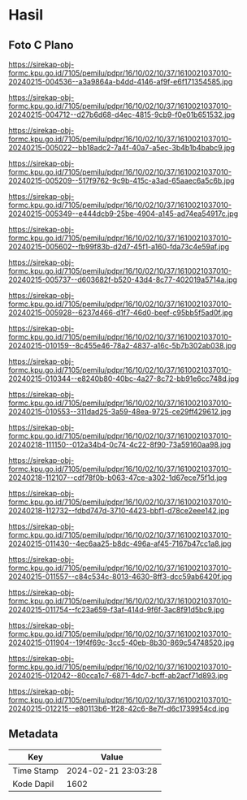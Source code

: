 # Hasil

## Foto C Plano

https://sirekap-obj-formc.kpu.go.id/7105/pemilu/pdpr/16/10/02/10/37/1610021037010-20240215-004536--a3a9864a-b4dd-4146-af9f-e6f171354585.jpg

https://sirekap-obj-formc.kpu.go.id/7105/pemilu/pdpr/16/10/02/10/37/1610021037010-20240215-004712--d27b6d68-d4ec-4815-9cb9-f0e01b651532.jpg

https://sirekap-obj-formc.kpu.go.id/7105/pemilu/pdpr/16/10/02/10/37/1610021037010-20240215-005022--bb18adc2-7a4f-40a7-a5ec-3b4b1b4babc9.jpg

https://sirekap-obj-formc.kpu.go.id/7105/pemilu/pdpr/16/10/02/10/37/1610021037010-20240215-005209--517f9762-9c9b-415c-a3ad-65aaec6a5c6b.jpg

https://sirekap-obj-formc.kpu.go.id/7105/pemilu/pdpr/16/10/02/10/37/1610021037010-20240215-005349--e444dcb9-25be-4904-a145-ad74ea54917c.jpg

https://sirekap-obj-formc.kpu.go.id/7105/pemilu/pdpr/16/10/02/10/37/1610021037010-20240215-005602--fb99f83b-d2d7-45f1-a160-fda73c4e59af.jpg

https://sirekap-obj-formc.kpu.go.id/7105/pemilu/pdpr/16/10/02/10/37/1610021037010-20240215-005737--d603682f-b520-43d4-8c77-402019a5714a.jpg

https://sirekap-obj-formc.kpu.go.id/7105/pemilu/pdpr/16/10/02/10/37/1610021037010-20240215-005928--6237d466-d1f7-46d0-beef-c95bb5f5ad0f.jpg

https://sirekap-obj-formc.kpu.go.id/7105/pemilu/pdpr/16/10/02/10/37/1610021037010-20240215-010159--8c455e46-78a2-4837-a16c-5b7b302ab038.jpg

https://sirekap-obj-formc.kpu.go.id/7105/pemilu/pdpr/16/10/02/10/37/1610021037010-20240215-010344--e8240b80-40bc-4a27-8c72-bb91e6cc748d.jpg

https://sirekap-obj-formc.kpu.go.id/7105/pemilu/pdpr/16/10/02/10/37/1610021037010-20240215-010553--311dad25-3a59-48ea-9725-ce29ff429612.jpg

https://sirekap-obj-formc.kpu.go.id/7105/pemilu/pdpr/16/10/02/10/37/1610021037010-20240218-111150--012a34b4-0c74-4c22-8f90-73a59160aa98.jpg

https://sirekap-obj-formc.kpu.go.id/7105/pemilu/pdpr/16/10/02/10/37/1610021037010-20240218-112107--cdf78f0b-b063-47ce-a302-1d67ece75f1d.jpg

https://sirekap-obj-formc.kpu.go.id/7105/pemilu/pdpr/16/10/02/10/37/1610021037010-20240218-112732--fdbd747d-3710-4423-bbf1-d78ce2eee142.jpg

https://sirekap-obj-formc.kpu.go.id/7105/pemilu/pdpr/16/10/02/10/37/1610021037010-20240215-011430--4ec6aa25-b8dc-496a-af45-7167b47cc1a8.jpg

https://sirekap-obj-formc.kpu.go.id/7105/pemilu/pdpr/16/10/02/10/37/1610021037010-20240215-011557--c84c534c-8013-4630-8ff3-dcc59ab6420f.jpg

https://sirekap-obj-formc.kpu.go.id/7105/pemilu/pdpr/16/10/02/10/37/1610021037010-20240215-011754--fc23a659-f3af-414d-9f6f-3ac8f91d5bc9.jpg

https://sirekap-obj-formc.kpu.go.id/7105/pemilu/pdpr/16/10/02/10/37/1610021037010-20240215-011904--19f4f69c-3cc5-40eb-8b30-869c54748520.jpg

https://sirekap-obj-formc.kpu.go.id/7105/pemilu/pdpr/16/10/02/10/37/1610021037010-20240215-012042--80cca1c7-6871-4dc7-bcff-ab2acf71d893.jpg

https://sirekap-obj-formc.kpu.go.id/7105/pemilu/pdpr/16/10/02/10/37/1610021037010-20240215-012215--e80113b6-1f28-42c6-8e7f-d6c1739954cd.jpg


## Metadata

| Key        | Value               |
| ---------- | ------------------- |
| Time Stamp | 2024-02-21 23:03:28 |
| Kode Dapil | 1602                |



